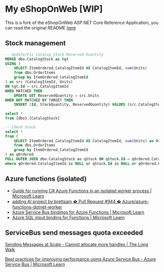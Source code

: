 # My eShopOnWeb [WIP]

This is a fork of the eShopOnWeb ASP.NET Core Reference Application, you can read the original README [here](README-MS.md)

## Stock management

```sql
-- Update/Fix Catalog Stock Reserved Quantity
MERGE dbo.CatalogStock as tgt
USING (
	SELECT ItemOrdered_CatalogItemId AS CatalogItemId, sum(Units)
	from dbo.OrderItems 
	group by ItemOrdered_CatalogItemId
) as src (CatalogItemId, Units)
ON tgt.Id = src.CatalogItemId
WHEN MATCHED THEN  
	UPDATE SET ReservedQuantity = src.Units
WHEN NOT MATCHED BY TARGET THEN  
	INSERT (Id, StockQuantity, ReservedQuantity) VALUES (src.CatalogItemId, 0, src.Units);
  
select *
from [dbo].[CatalogStock]

-- Check Stock
select *
from (
	SELECT ItemOrdered_CatalogItemId AS CatalogItemId, sum(Units) as OrderedQuantity
	from dbo.OrderItems 
	group by ItemOrdered_CatalogItemId
) as qOrdered
FULL OUTER JOIN dbo.CatalogStock as qStock ON qStock.Id = qOrdered.CatalogItemId
where qOrdered.CatalogItemId is NULL or qStock.Id is NULL or qOrdered.OrderedQuantity <> qStock.ReservedQuantity
```

## Azure functions (isolated)

- [Guide for running C# Azure Functions in an isolated worker process | Microsoft Learn](https://learn.microsoft.com/en-us/azure/azure-functions/dotnet-isolated-process-guide#dependency-injection)
- [adding AI project by brettsam � Pull Request #944 � Azure/azure-functions-dotnet-worker](https://github.com/Azure/azure-functions-dotnet-worker/pull/944)
- [Azure Service Bus bindings for Azure Functions | Microsoft Learn](https://learn.microsoft.com/en-us/azure/azure-functions/functions-bindings-service-bus?tabs=in-process%2Cextensionv5%2Cextensionv3&pivots=programming-language-csharp#hostjson-settings)
- [Azure SQL input binding for Functions | Microsoft Learn](https://learn.microsoft.com/en-us/azure/azure-functions/functions-bindings-azure-sql-input?tabs=in-process&pivots=programming-language-csharp)


## ServiceBus send messages quota exceeded

[Sending Messages at Scale - Cannot allocate more handles | The Long Walk](https://pmichaels.net/2022/09/25/sending-messages-at-scale-cannot-allocate-more-handles/)

[Best practices for improving performance using Azure Service Bus - Azure Service Bus | Microsoft Learn](https://learn.microsoft.com/en-us/azure/service-bus-messaging/service-bus-performance-improvements?tabs=net-standard-sdk-2)
